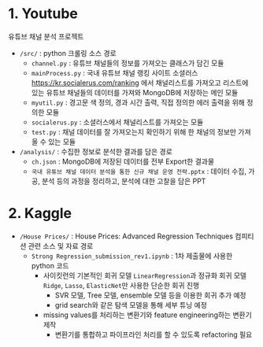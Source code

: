 # 1. Youtube  
유튜브 채널 분석 프로젝트  
* `/src/` : python 크롤링 소스 경로    
  * `channel.py` : 유튜브 채널들의 정보를 가져오는 클래스가 담긴 모듈  
  * `mainProcess.py` : 국내 유튜브 채널 랭킹 사이트 소셜러스 https://kr.socialerus.com/ranking 에서 채널리스트를 가져오고 리스트에 있는 유튜브 채널들의 데이터를 가져와 MongoDB에 저장하는 메인 모듈   
  * `myutil.py` : 경고문 색 정의, 경과 시간 출력, 직접 정의한 에러 출력을 위해 정의한 모듈  
  * `socialerus.py` : 소셜러스에서 채널리스트를 가져오는 모듈  
  * `test.py` : 채널 데이터를 잘 가져오는지 확인하기 위해 한 채널의 정보만 가져올 수 있는 모듈   
* `/analysis/` : 수집한 정보로 분석한 결과를 담은 경로  
  * `ch.json` : MongoDB에 저장된 데이터를 전부 Export한 결과물  
  * `국내 유튜브 채널 데이터 분석을 통한 신규 채널 운영 전략.pptx` : 데이터 수집, 가공, 분석 등의 과정을 정리하고, 분석에 대한 고찰을 담은 PPT

# 2. Kaggle
  * `/House Prices/` : House Prices: Advanced Regression Techniques 컴피티션 관련 소스 및 자료 경로
    * `Strong Regression_submission_rev1.ipynb` : 1차 제출물에 사용한 python 코드
      * 사이킷런의 기본적인 회귀 모델 `LinearRegression`과 정규화 회귀 모델 `Ridge`, `Lasso`, `ElasticNet`만 사용한 단순한 회귀 진행
        * SVR 모델, Tree 모델, ensemble 모델 등을 이용한 회귀 추가 예정
        * grid search와 같은 탐색 모델을 통해 세부 튜닝 예정
      * missing values를 처리하는 변환기와 feature engineering하는 변환기 제작
        * 변환기를 통합하고 파이프라인 처리를 할 수 있도록 refactoring 필요
